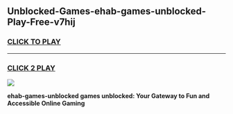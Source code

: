 
## Unblocked-Games-ehab-games-unblocked-Play-Free-v7hij
<h3>
<a href="https://premium76.site?title=ehab-games-unblocked&ref=21A">CLICK TO PLAY</a></h3>
<hr>

<h3>
<a href="https://premium76.site?title=ehab-games-unblocked&ref=21A">CLICK 2 PLAY</a>
  
</h3>

<a href="https://premium76.site?title=ehab-games-unblocked&ref=21A"><img src="https://clearcache.store/games.png"></a>


**ehab-games-unblocked games unblocked: Your Gateway to Fun and Accessible Online Gaming**
